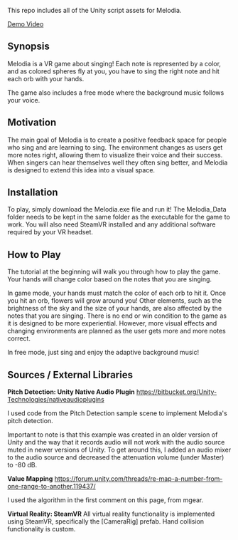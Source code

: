 This repo includes all of the Unity script assets for Melodia. 

[Demo Video](https://www.youtube.com/watch?v=vP3Afu5f-BE&t=76s)

## Synopsis

Melodia is a VR game about singing! Each note is represented by a color, and as 
colored spheres fly at you, you have to sing the right note and hit each 
orb with your hands. 

The game also includes a free mode where the background music follows 
your voice. 

## Motivation

The main goal of Melodia is to create a positive feedback space for people who sing 
and are learning to sing. The environment changes as users get more notes right, 
allowing them to visualize their voice and their success. When singers can hear themselves 
well they often sing better, and Melodia is designed to extend this idea into a visual space.  

## Installation

To play, simply download the Melodia.exe file and run it! The Melodia_Data folder needs
to be kept in the same folder as the executable for the game to work. You will also need 
SteamVR installed and any additional software required by your VR headset. 

## How to Play 

The tutorial at the beginning will walk you through how to play the game. Your hands will 
change color based on the notes that you are singing.

In game mode, your hands must match the color of each orb to hit it. Once you hit an orb, 
flowers will grow around you! Other elements, such as the brightness of the sky and the size 
of your hands, are also affected by the notes that you are singing. There is no end or win 
condition to the game as it is designed to be more experiential. However, more visual effects 
and changing environments are planned as the user gets more and more notes correct. 

In free mode, just sing and enjoy the adaptive background music! 

## Sources / External Libraries 

**Pitch Detection: Unity Native Audio Plugin**
https://bitbucket.org/Unity-Technologies/nativeaudioplugins

I used code from the Pitch Detection sample scene to implement Melodia's pitch 
detection. 

Important to note is that this example was created in an older version of Unity 
and the way that it records audio will not work with the audio source muted in 
newer versions of Unity. To get around this, I added an audio mixer to the audio 
source and decreased the attenuation volume (under Master) to -80 dB. 

**Value Mapping** 
https://forum.unity.com/threads/re-map-a-number-from-one-range-to-another.119437/

I used the algorithm in the first comment on this page, from mgear. 

**Virtual Reality: SteamVR** 
All virtual reality functionality is implemented using SteamVR, specifically the 
[CameraRig] prefab. Hand collision functionality is custom.

